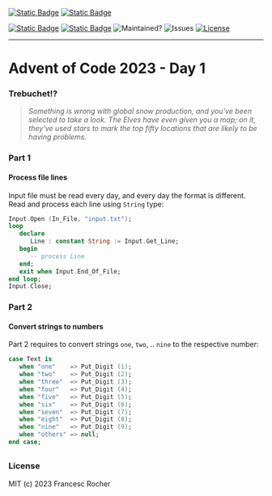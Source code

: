 [![Static Badge](https://img.shields.io/badge/Advent_of_Ada-Coding_for_a_cause-red?style=for-the-badge&labelColor=black&color=darkviolet)](https://blog.adacore.com/announcing-advent-of-ada-2023-coding-for-a-cause)
[![Static Badge](https://img.shields.io/badge/Posted_To-Forum_Ada_Lang-red?style=for-the-badge&labelColor=black&color=darkcyan)](https://forum.ada-lang.io/t/charity-advent-of-ada-spark-2023-submissions/562)

[![Static Badge](https://img.shields.io/badge/AoC_2023-Day_1-blue?labelColor=black)](https://adventofcode.com/2023/day/1)
[![Static Badge](https://img.shields.io/badge/Build_with-Alire-blue?labelColor=black)](https://alire.ada.dev/)
![Maintained?](https://img.shields.io/badge/Maintained%3F-yes-red.svg?labelColor=black&color=339933)
![Issues](https://img.shields.io/github/issues/rocher/advent-of-code.svg?labelColor=black&color=grey)
[![License](https://img.shields.io/github/license/rocher/advent-of-code.svg?labelColor=black&color=blue)](https://github.com/rocher/advent-of-code/blob/main/LICENSE)

---

# Advent of Code 2023 - Day 1

### Trebuchet!?

> *Something is wrong with global snow production, and you've been selected to
> take a look. The Elves have even given you a map; on it, they've used stars
> to mark the top fifty locations that are likely to be having problems.*

### Part 1

#### Process file lines
Input file must be read every day, and every day the format is different.
Read and process each line using `String` type:

```ada
Input.Open (In_File, "input.txt");
loop
   declare
      Line : constant String := Input.Get_Line;
   begin
      -- process Line
   end;
   exit when Input.End_Of_File;
end loop;
Input.Close;
```

### Part 2

#### Convert strings to numbers
Part 2 requires to  convert strings `one`, `two`, .. `nine` to the respective
number:

```ada
case Text is
   when "one"    => Put_Digit (1);
   when "two"    => Put_Digit (2);
   when "three"  => Put_Digit (3);
   when "four"   => Put_Digit (4);
   when "five"   => Put_Digit (5);
   when "six"    => Put_Digit (6);
   when "seven"  => Put_Digit (7);
   when "eight"  => Put_Digit (8);
   when "nine"   => Put_Digit (9);
   when "others" => null;
end case;
```

##

### License
MIT (c) 2023 Francesc Rocher
